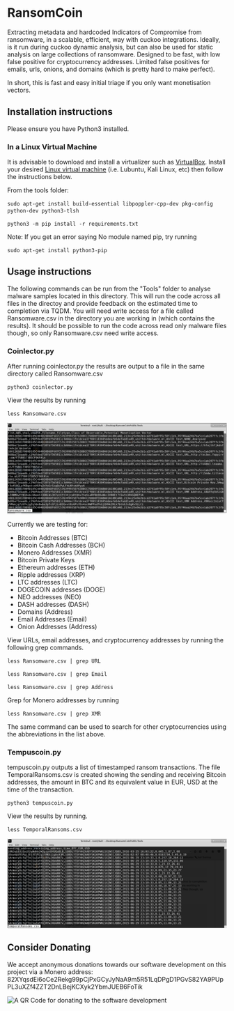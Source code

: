 # RansomCoin
Extracting metadata and hardcoded Indicators of Compromise from ransomware, in a scalable, efficient, way with cuckoo integrations. Ideally, is it run during cuckoo dynamic analysis, but can also be used for static analysis on large collections of ransomware. Designed to be fast, with low false positive for cryptocurrency addresses. Limited false positives for emails, urls, onions, and domains (which is pretty hard to make perfect). 

In short, this is fast and easy initial triage if you only want monetisation vectors.

## Installation instructions
Please ensure you have Python3 installed.

### In a Linux Virtual Machine 
It is advisable to download and install a virtualizer such as [VirtualBox](https://www.virtualbox.org/wiki/Downloads). Install your desired [Linux virtual machine](https://www.osboxes.org/virtualbox-images/) (i.e. Lubuntu, Kali Linux, etc) then follow the instructions below.

From the tools folder:
```
sudo apt-get install build-essential libpoppler-cpp-dev pkg-config python-dev python3-tlsh
```

```
python3 -m pip install -r requirements.txt
```

Note: If you get an error saying No module named pip, try running
```
sudo apt-get install python3-pip
```


## Usage instructions
The following commands can be run from the "Tools" folder to analyse malware samples located in this directory. This will run the code across all files in the directoy and provide feedback on the estimated time to completion via TQDM. You will need write access for a file called Ransomware.csv in the directory you are working in (which contains the results). It should be possible to run the code across read only malware files though, so only Ransomware.csv need write access.


### Coinlector.py
After running coinlector.py the results are output to a file in the same directory called Ransomware.csv

```
python3 coinlector.py
```

View the results by running 

```
less Ransomware.csv
```

![Ransomware CSV](/Assets/Images/ransomware.png)

Currently we are testing for:

* Bitcoin Addresses (BTC)
* Bitcoin Cash Addresses (BCH)
* Monero Addresses (XMR)
* Bitcoin Private Keys 
* Ethereum addresses (ETH)
* Ripple addresses (XRP)
* LTC addresses (LTC)
* DOGECOIN addresses (DOGE)
* NEO addresses (NEO)
* DASH addresses (DASH)
* Domains (Address)
* Email Addresses (Email)
* Onion Addresses (Address)


View URLs, email addresses, and cryptocurrency addresses by running the following grep commands.

```
less Ransomware.csv | grep URL
```

```
less Ransomware.csv | grep Email
```

```
less Ransomware.csv | grep Address
```

Grep for Monero addresses by running

```
less Ransomware.csv | grep XMR
```

The same command can be used to search for other cryptocurrencies using the abbreviations in the list above.

### Tempuscoin.py
tempuscoin.py outputs a list of timestamped ransom transactions. The file TemporalRansoms.csv is created showing the sending and receiving Bitcoin addresses, the amount in BTC and its equivalent value in EUR, USD at the time of the transaction.

```
python3 tempuscoin.py
```

View the results by running.
```
less TemporalRansoms.csv
```

![Temporal Ransoms CSV](/Assets/Images/temporal-ransoms.png)

## Consider Donating

We accept anonymous donations towards our software development on this project via a Monero address: 
82XYqsdEi6oCe2Rekg99pCjPxGCyJyNaA9m5R51LqDPgD1PGvS82YA9PUpPL3uXZf4ZZT2DnLBejKCXyk2YbmJUEB6FoTik

![A QR Code for donating to the software development](https://github.com/Concinnity-Risks/RansomCoinPublic/blob/master/RansomCoinMoneroDonationAddress.png)
